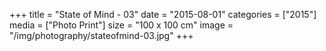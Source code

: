 +++
title = "State of Mind - 03"
date = "2015-08-01"
categories = ["2015"]
media = ["Photo Print"]
size = "100 x 100 cm"
image = "/img/photography/stateofmind-03.jpg"
+++
